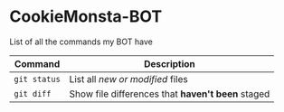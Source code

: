 # CookieMonsta-BOT
List of all the commands my BOT have

| Command | Description |
| --- | --- |
| `git status` | List all *new or modified* files |
| `git diff` | Show file differences that **haven't been** staged |
